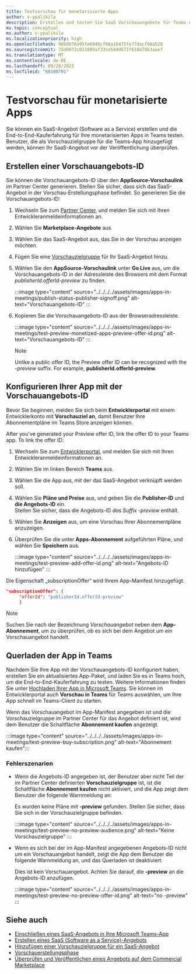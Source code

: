 ```yaml
---
title: Testvorschau für monetarisierte Apps
author: v-ypalikila
description: Erstellen und testen Sie SaaS Vorschauangebote für Teams App, bevor Sie das Angebot live übertragen. Erstellen Sie eine Vorschauangebots-ID, konfigurieren Sie Ihre App mit der Vorschauangebots-ID, und laden Sie quer.
ms.topic: conceptual
ms.author: v-ypalikila
ms.localizationpriority: high
ms.openlocfilehash: 98b9876a93fe6040cf66a16475fe7fdacf98a520
ms.sourcegitcommit: 75d0072c021609af33ce584d671f610d78b3aaef
ms.translationtype: MT
ms.contentlocale: de-DE
ms.lasthandoff: 09/28/2022
ms.locfileid: "68100791"
---
```

# <a name="test-preview-for-monetized-apps"></a>Testvorschau für monetarisierte Apps

Sie können ein SaaS-Angebot (Software as a Service) erstellen und die End-to-End-Kauferfahrung für Ihre monetarisierten Apps in Teams testen. Benutzer, die als Vorschauzielgruppe für die Teams-App hinzugefügt werden, können Ihr SaaS-Angebot vor der Veröffentlichung überprüfen.

## <a name="create-a-preview-offer-id"></a>Erstellen einer Vorschauangebots-ID

Sie können die Vorschauangebots-ID über den **AppSource-Vorschaulink** im Partner Center generieren. Stellen Sie sicher, dass sich das SaaS-Angebot in der Vorschau-Erstellungsphase befindet. So generieren Sie die Vorschauangebots-ID:

1. Wechseln Sie zum [Partner Center](https://go.microsoft.com/fwlink/?linkid=2166002), und melden Sie sich mit Ihren Entwickleranmeldeinformationen an.
1. Wählen Sie **Marketplace-Angebote** aus.
1. Wählen Sie das SaaS-Angebot aus, das Sie in der Vorschau anzeigen möchten.
1. Fügen Sie eine [Vorschauzielgruppe](/azure/marketplace/create-new-saas-offer-preview) für Ihr SaaS-Angebot hinzu.
1. Wählen Sie den **AppSource-Vorschaulink** unter **Go Live** aus, um die Vorschauangebots-ID in der Adressleiste des Browsers mit dem Format *publisherId.offerId-preview* zu finden.

    :::image type="content" source="../../../../assets/images/apps-in-meetings/publish-status-publisher-signoff.png" alt-text="Vorschauangebots-ID" :::

1. Kopieren Sie die Vorschauangebots-ID aus der Browseradressleiste.

      :::image type="content" source="../../../../assets/images/apps-in-meetings/test-preview-monetized-apps-preview-offer-id.png" alt-text="Vorschauangebots-ID" :::

    > [!NOTE]
    > Unlike a public offer ID, the Preview offer ID can be recognized with the *-preview* suffix. For example, **publisherId.offerId-preview**.

## <a name="configure-your-app-with-the-preview-offer-id"></a>Konfigurieren Ihrer App mit der Vorschauangebots-ID

Bevor Sie beginnen, melden Sie sich beim **Entwicklerportal** mit einem Entwicklerkonto mit **Vorschauziel an**, damit Benutzer Ihre Abonnementpläne im Teams Store anzeigen können.

After you've generated your Preview offer ID, link the offer ID to your Teams app. To link the offer ID:

1. Wechseln Sie zum [Entwicklerportal](https://dev.teams.microsoft.com/), und melden Sie sich mit Ihren Entwickleranmeldeinformationen an.
1. Wählen Sie im linken Bereich **Teams** aus.
1. Wählen Sie die App aus, mit der das SaaS-Angebot verknüpft werden soll.
1. Wählen Sie **Pläne und Preise** aus, und geben Sie die **Publisher-ID** und **die Angebots-ID** ein.  
  Stellen Sie sicher, dass die Angebots-ID *das Suffix -preview* enthält.
1. Wählen Sie **Anzeigen** aus, um eine Vorschau Ihrer Abonnementpläne anzuzeigen.
1. Überprüfen Sie die unter **Apps-Abonnement**  aufgeführten Pläne, und wählen Sie **Speichern** aus.

    :::image type="content" source="../../../../assets/images/apps-in-meetings/test-preview-add-offer-id.png" alt-text="Angebots-ID hinzufügen" :::

Die Eigenschaft „subscriptionOffer“ wird Ihrem App-Manifest hinzugefügt.

```json
"subscriptionOffer": {
     "offerId": "publisherId.offerId-preview"  
     }
```

>[!NOTE]
> Suchen Sie nach der Bezeichnung *Vorschauangebot* neben dem **App-Abonnement**, um zu überprüfen, ob es sich bei dem Angebot um ein Vorschauangebot handelt.

## <a name="sideload-the-app-to-teams"></a>Querladen der App in Teams

Nachdem Sie Ihre App mit der Vorschauangebots-ID konfiguriert haben, erstellen Sie ein aktualisiertes App-Paket, und laden Sie es in Teams hoch, um die End-to-End-Kauferfahrung zu testen. Weitere Informationen finden Sie unter [Hochladen Ihrer App in Microsoft Teams](../../apps-upload.md). Sie können im Entwicklerportal auch **Vorschau in Teams** für Teams auswählen, um Ihre App schnell im Teams-Client zu starten.

Wenn das Vorschauangebot im App-Manifest angegeben ist und die Vorschauzielgruppe im Partner Center für das Angebot definiert ist, wird dem Benutzer die Schaltfläche **Abonnement kaufen** angezeigt.

:::image type="content" source="../../../../assets/images/apps-in-meetings/test-preview-buy-subscription.png" alt-text="Abonnement kaufen":::

### <a name="error-scenarios"></a>Fehlerszenarien

* Wenn die Angebots-ID angegeben ist, der Benutzer aber nicht Teil der im Partner Center definierten **Vorschauzielgruppe** ist, ist die Schaltfläche **Abonnement kaufen** nicht aktiviert, und die App zeigt dem Benutzer die folgende Warnmeldung an:

  Es wurden keine Pläne mit **-preview** gefunden. Stellen Sie sicher, dass Sie sich in der Vorschauzielgruppe befinden.

  :::image type="content" source="../../../../assets/images/apps-in-meetings/test-preview-no-preview-audience.png" alt-text="Keine Vorschauzielgruppe" :::

* Wenn es sich bei der im App-Manifest angegebenen Angebots-ID nicht um ein Vorschauangebot handelt, zeigt die App dem Benutzer die folgende Warnmeldung an, und das Querladen ist deaktiviert:
  
  Dies ist kein Vorschauangebot. Achten Sie darauf, die **-preview** an die Angebots-ID anzufügen.

  :::image type="content" source="../../../../assets/images/apps-in-meetings/test-preview-no-preview-offer-id.png" alt-text="no -preview" :::

## <a name="see-also"></a>Siehe auch

* [Einschließen eines SaaS-Angebots in Ihre Microsoft Teams-App](include-saas-offer.md)
* [Erstellen eines SaaS (Software as a Service)-Angebots](include-saas-offer.md#create-your-saas-offer)
* [Hinzufügen einer Vorschauzielgruppe für ein SaaS-Angebot](/azure/marketplace/create-new-saas-offer-preview)
* [Vorschauerstellungsphase](/azure/marketplace/review-publish-offer)
* [Überprüfen und Veröffentlichen eines Angebots auf dem Commercial Marketplace](/azure/marketplace/review-publish-offer#validation-and-publishing-steps)
